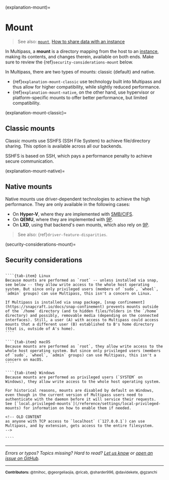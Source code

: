 (explanation-mount)=
# Mount

> See also: [`mount`](/reference/command-line-interface/mount), [How to share data with an instance](/how-to-guides/manage-instances/share-data-with-an-instance)

In Multipass, a **mount** is a directory mapping from the host to an [instance](/explanation/instance), making its contents, and changes therein, available on both ends. Make sure to review the {ref}`security-considerations-mount` below.

In Multipass, there are two types of mounts: classic (default) and native.
* {ref}`explanation-mount-classic` use technology built into Multipass and thus allow for higher compatibility, while slightly reduced performance.
* {ref}`explanation-mount-native`, on the other hand, use hypervisor or platform-specific mounts to offer better performance, but limited compatibility.

(explanation-mount-classic)=
## Classic mounts

Classic mounts use SSHFS (SSH File System) to achieve file/directory sharing. This option is available across all our backends.

SSHFS is based on SSH, which pays a performance penalty to achieve secure communication.

(explanation-mount-native)=
## Native mounts

Native mounts use driver-dependent technologies to achieve the high performance. They are only available in the following cases:

- On **Hyper-V**, where they are implemented with [SMB/CIFS](https://learn.microsoft.com/en-us/windows/win32/fileio/microsoft-smb-protocol-and-cifs-protocol-overview).
- On **QEMU**, where they are implemented with [9P](https://en.wikipedia.org/wiki/9P_(protocol)).
- On **LXD**, using that backend's own mounts, which also rely on [9P](https://en.wikipedia.org/wiki/9P_(protocol)).

> See also: {ref}`driver-feature-disparities`.

(security-considerations-mount)=
## Security considerations

`````{tab-set}

````{tab-item} Linux
Because mounts are performed as `root` -- unless installed via snap, see below -- they allow write access to the whole host operating system. But since only privileged users (members of `sudo`, `wheel`, `admin` groups) can use Multipass, this isn't a concern on Linux.

If Multipass is installed via snap package, [snap confinement](https://snapcraft.io/docs/snap-confinement) prevents mounts outside of the `/home` directory (and to hidden files/folders in the `/home` directory) and possibly, removable media (depending on the connected interfaces). Still, a user (A) with access to Multipass could access mounts that a different user (B) established to B's home directory (that is, outside of A's home).
````

````{tab-item} macOS
Because mounts are performed as `root`, they allow write access to the whole host operating system. But since only privileged users (members of `sudo`, `wheel`, `admin` groups) can use Multipass, this isn't a concern on macOS.
````

````{tab-item} Windows
Because mounts are performed as privileged users (`SYSTEM` on Windows), they allow write access to the whole host operating system.

For historical reasons, mounts are disabled by default on Windows, even though in the current version of Multipass users need to authenticate with the daemon before it will service their requests. See [`local.privileged-mounts`](/reference/settings/local-privileged-mounts) for information on how to enable them if needed.

<!-- OLD CONTENT
as anyone with TCP access to `localhost` (`127.0.0.1`) can use Multipass, and by extension, gets access to the entire filesystem.
-->

````

`````

---

*Errors or typos? Topics missing? Hard to read? <a href="https://docs.google.com/forms/d/e/1FAIpQLSd0XZDU9sbOCiljceh3rO_rkp6vazy2ZsIWgx4gsvl_Sec4Ig/viewform?usp=pp_url&entry.317501128=https://canonical.com/multipass/docs/mount" target="_blank">Let us know</a> or <a href="https://github.com/canonical/multipass/issues/new/choose" target="_blank">open an issue on GitHub</a>.*

---

<small>**Contributors:** @tmihoc, @georgeliaojia, @ricab, @sharder996, @davidekete, @gzanchi </small>
